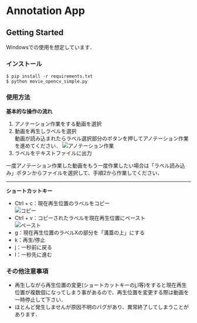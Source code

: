 # Annotation App
## Getting Started
Windowsでの使用を想定しています．
### インストール
```
$ pip install -r requirements.txt
$ python movie_opencv_simple.py
```

### 使用方法

**基本的な操作の流れ**


1. アノテーション作業をする動画を選択
2. 動画を再生しラベルを選択  
動画が読み込まれたらラベル選択部分のボタンを押してアノテーション作業を進めてください．
![アノテーション作業](../Annotation_App/img/basic_annotation.gif)
3. ラベルをテキストファイルに出力

一度アノテーション作業した動画をもう一度作業したい場合は「ラベル読み込み」ボタンからファイルを選択して、手順2から作業してください．

***

**ショートカットキー**
- Ctrl + c：現在再生位置のラベルをコピー  
![コピー](../Annotation_App/img/copy.gif)
- Ctrl + v：コピーされたラベルを現在再生位置にペースト  
![ペースト](../Annotation_App/img/paste.gif)
- g：現在再生位置のラベルXの部分を「溝蓋の上」にする
- k：再生/停止
- j：一秒前に戻る
- l：一秒先に進む

### その他注意事項
- 再生しながら再生位置の変更(ショートカットキーのj,l等)をすると現在再生位置が複数個になってしまう事があるので、再生位置を変更する際は動画を一時停止して下さい．
- ほとんど発生しませんが原因不明のバグがあり、異常終了してしまうことがあります．